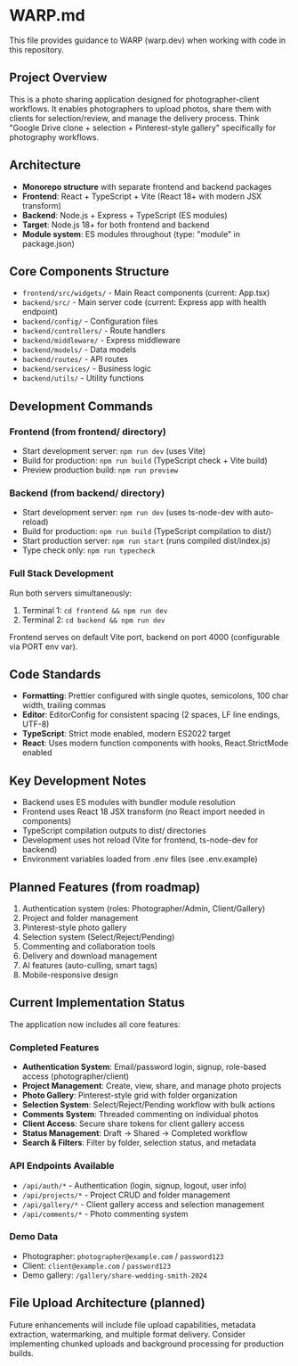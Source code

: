 # WARP.md

This file provides guidance to WARP (warp.dev) when working with code in this repository.

## Project Overview
This is a photo sharing application designed for photographer-client workflows. It enables photographers to upload photos, share them with clients for selection/review, and manage the delivery process. Think "Google Drive clone + selection + Pinterest-style gallery" specifically for photography workflows.

## Architecture
- **Monorepo structure** with separate frontend and backend packages
- **Frontend**: React + TypeScript + Vite (React 18+ with modern JSX transform)
- **Backend**: Node.js + Express + TypeScript (ES modules)
- **Target**: Node.js 18+ for both frontend and backend
- **Module system**: ES modules throughout (type: "module" in package.json)

## Core Components Structure
- `frontend/src/widgets/` - Main React components (current: App.tsx)
- `backend/src/` - Main server code (current: Express app with health endpoint)
- `backend/config/` - Configuration files
- `backend/controllers/` - Route handlers
- `backend/middleware/` - Express middleware
- `backend/models/` - Data models
- `backend/routes/` - API routes
- `backend/services/` - Business logic
- `backend/utils/` - Utility functions

## Development Commands

### Frontend (from frontend/ directory)
- Start development server: `npm run dev` (uses Vite)
- Build for production: `npm run build` (TypeScript check + Vite build)
- Preview production build: `npm run preview`

### Backend (from backend/ directory)
- Start development server: `npm run dev` (uses ts-node-dev with auto-reload)
- Build for production: `npm run build` (TypeScript compilation to dist/)
- Start production server: `npm run start` (runs compiled dist/index.js)
- Type check only: `npm run typecheck`

### Full Stack Development
Run both servers simultaneously:
1. Terminal 1: `cd frontend && npm run dev`
2. Terminal 2: `cd backend && npm run dev`

Frontend serves on default Vite port, backend on port 4000 (configurable via PORT env var).

## Code Standards
- **Formatting**: Prettier configured with single quotes, semicolons, 100 char width, trailing commas
- **Editor**: EditorConfig for consistent spacing (2 spaces, LF line endings, UTF-8)
- **TypeScript**: Strict mode enabled, modern ES2022 target
- **React**: Uses modern function components with hooks, React.StrictMode enabled

## Key Development Notes
- Backend uses ES modules with bundler module resolution
- Frontend uses React 18 JSX transform (no React import needed in components)
- TypeScript compilation outputs to dist/ directories
- Development uses hot reload (Vite for frontend, ts-node-dev for backend)
- Environment variables loaded from .env files (see .env.example)

## Planned Features (from roadmap)
1. Authentication system (roles: Photographer/Admin, Client/Gallery)
2. Project and folder management
3. Pinterest-style photo gallery
4. Selection system (Select/Reject/Pending)
5. Commenting and collaboration tools
6. Delivery and download management
7. AI features (auto-culling, smart tags)
8. Mobile-responsive design

## Current Implementation Status
The application now includes all core features:

### Completed Features
- **Authentication System**: Email/password login, signup, role-based access (photographer/client)
- **Project Management**: Create, view, share, and manage photo projects
- **Photo Gallery**: Pinterest-style grid with folder organization
- **Selection System**: Select/Reject/Pending workflow with bulk actions
- **Comments System**: Threaded commenting on individual photos
- **Client Access**: Secure share tokens for client gallery access
- **Status Management**: Draft → Shared → Completed workflow
- **Search & Filters**: Filter by folder, selection status, and metadata

### API Endpoints Available
- `/api/auth/*` - Authentication (login, signup, logout, user info)
- `/api/projects/*` - Project CRUD and folder management  
- `/api/gallery/*` - Client gallery access and selection management
- `/api/comments/*` - Photo commenting system

### Demo Data
- Photographer: `photographer@example.com` / `password123`
- Client: `client@example.com` / `password123`  
- Demo gallery: `/gallery/share-wedding-smith-2024`

## File Upload Architecture (planned)
Future enhancements will include file upload capabilities, metadata extraction, watermarking, and multiple format delivery. Consider implementing chunked uploads and background processing for production builds.
